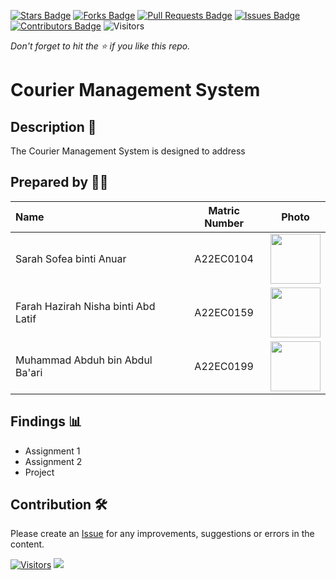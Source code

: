 [![Stars Badge](https://img.shields.io/github/stars/jjn7702/SECJ2013-DSA)](https://github.com/jjn7702/SECJ2013-DSA/Submission/Sample/stargazers)
[![Forks Badge](https://img.shields.io/github/forks/jjn7702/SECJ2013-DSA)](https://github.com/jjn7702/SECJ2013-DSA/Submission/Sample/network/members)
[![Pull Requests Badge](https://img.shields.io/github/issues-pr/jjn7702/SECJ2013-DSA)](https://github.com/jjn7702/SECJ2013-DSA/Submission/Sample/pulls)
[![Issues Badge](https://img.shields.io/github/issues/jjn7702/SECJ2013-DSA)](https://github.com/jjn7702/SECJ2013-DSA/Submission/Sample/issues)
[![Contributors Badge](https://img.shields.io/github/contributors/jjn7702/SECJ2013-DSA?color=2b9348)](https://github.com/jjn7702/SECJ2013-DSA/Submission/Sample/graphs/contributors)
![Visitors](https://api.visitorbadge.io/api/visitors?path=https%3A%2F%2Fgithub.com%2Fjjn7702%2FSECJ2013-DSA%2FSubmission%2FSample&labelColor=%23d9e3f0&countColor=%23697689&style=flat)

_Don't forget to hit the :star: if you like this repo._

# Courier Management System

## Description 📝

The Courier Management System is designed to address

## Prepared by 🧑‍💻

| Name             | Matric Number | Photo                                                         |
| :---------------- | :-------------: | :------------------------------------------------------------: |
| Sarah Sofea binti Anuar  | A22EC0104        | <a href="https://www.freepik.com/icon/graduated_4537051" title="Icon by Trazobanana"><img src="../Images/boy_4537038.png" width=80px, height=80px>     |
| Farah Hazirah Nisha binti Abd Latif       | A22EC0159       | <a href="https://www.freepik.com/icon/graduated_4537051" title="Icon by Trazobanana"><img src="../Images/girl_4537097.png" width=80px, height=80px>         |
| Muhammad Abduh bin Abdul Ba'ari       | A22EC0199        | <a href="https://www.freepik.com/icon/graduated_4537051" title="Icon by Trazobanana"><img src="../Images/boy_4537022.png" width=80px, height=80px>         |


## Findings 📊

- Assignment 1
- Assignment 2
- Project

## Contribution 🛠️
Please create an [Issue](https://github.com/jjn7702/SECJ2013-DSA/Submission/Sample/issues) for any improvements, suggestions or errors in the content.

[![Visitors](https://api.visitorbadge.io/api/visitors?path=https%3A%2F%2Fgithub.com%2Fjjn7702&labelColor=%23697689&countColor=%23555555&style=plastic)](https://visitorbadge.io/status?path=https%3A%2F%2Fgithub.com%2Fjjn7702)
![](https://hit.yhype.me/github/profile?user_id=81284918)

